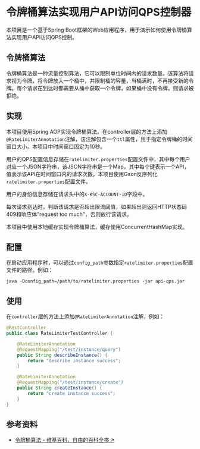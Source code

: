 # 令牌桶算法实现用户API访问QPS控制器

本项目是一个基于Spring Boot框架的Web应用程序，用于演示如何使用令牌桶算法实现用户API访问QPS控制。

## 令牌桶算法

令牌桶算法是一种流量控制算法，它可以限制单位时间内的请求数量。该算法将请求视为令牌，将令牌放入一个桶中，并限制桶的容量，当桶满时，不再接受新的令牌。每个请求在到达时都需要从桶中获取一个令牌，如果桶中没有令牌，则请求被拒绝。

## 实现

本项目使用Spring AOP实现令牌桶算法。在controller层的方法上添加`@RateLimiterAnnotation`注解，该注解包含一个`ttl`属性，用于指定令牌桶的时间窗口大小。本项目中时间窗口固定为10秒。

用户的QPS配置信息存储在`ratelimiter.properties`配置文件中，其中每个用户对应一个JSON字符串，该JSON字符串是一个Map，其中每个键表示一个API，值表示该API在时间窗口内的请求次数。本项目使用Gson反序列化`ratelimiter.properties`配置文件。

用户的身份信息存储在请求头中的`X-KSC-ACCOUNT-ID`字段中。

每次请求到达时，判断该请求是否超出限流阈值，如果超出则返回HTTP状态码409和响应体"request too much"，否则放行该请求。

本项目中使用本地缓存实现令牌桶算法，缓存使用ConcurrentHashMap实现。

## 配置

在启动应用程序时，可以通过`config_path`参数指定`ratelimiter.properties`配置文件的路径。例如：

```shell
java -Dconfig_path=/path/to/ratelimiter.properties -jar api-qps.jar
```

## 使用

在`controller`层的方法上添加`@RateLimiterAnnotation`注解，例如：

```java
@RestController
public class RateLimiterTestController {

    @RateLimiterAnnotation
    @RequestMapping("/test/instance/query")
    public String describeInstance() {
        return "describe instance success";
    }

    @RateLimiterAnnotation
    @RequestMapping("/test/instance/create")
    public String createInstance() {
        return "create instance success";
    }
}
```

## 参考资料

- [令牌桶算法 - 维基百科，自由的百科全书 ↗](https://zh.wikipedia.org/wiki/%E4%BB%A4%E7%89%8C%E6%A1%B6%E7%AE%97%E6%B3%95)